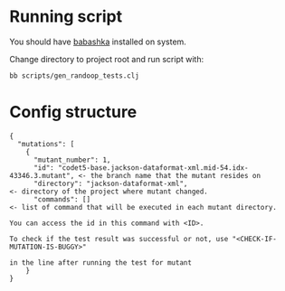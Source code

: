 # Running script
You should have [babashka](https://github.com/babashka/babashka) installed on system.

Change directory to project root and run script with:
```bash
bb scripts/gen_randoop_tests.clj
```

# Config structure

```
{
  "mutations": [
    {
      "mutant_number": 1,                                                   
      "id": "codet5-base.jackson-dataformat-xml.mid-54.idx-43346.3.mutant", <- the branch name that the mutant resides on
      "directory": "jackson-dataformat-xml",                                <- directory of the project where mutant changed.
      "commands": []                                                        <- list of command that will be executed in each mutant directory.
                                                                               You can access the id in this command with <ID>.
                                                                               To check if the test result was successful or not, use "<CHECK-IF-MUTATION-IS-BUGGY>"
                                                                               in the line after running the test for mutant
    }
}

```
